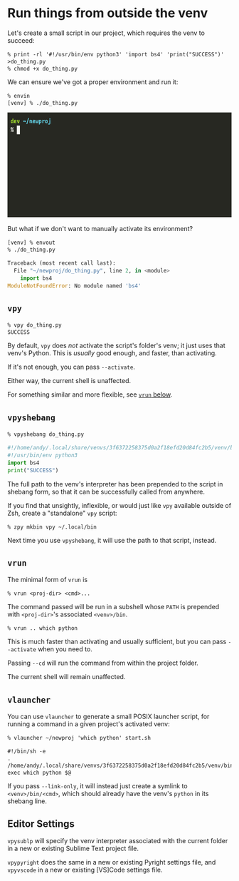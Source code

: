 # Run things from outside the venv

Let's create a small script in our project,
which requires the venv to succeed:

```console
% print -rl '#!/usr/bin/env python3' 'import bs4' 'print("SUCCESS")' >do_thing.py
% chmod +x do_thing.py
```

We can ensure we've got a proper environment and run it:

```console
% envin
[venv] % ./do_thing.py
```

![Animated demo: envin, run script](https://github.com/AndydeCleyre/zpy/blob/assets/envin_do_thing.gif?raw=true)

But what if we don't want to manually activate its environment?

```console
[venv] % envout
% ./do_thing.py
```
```python
Traceback (most recent call last):
  File "~/newproj/do_thing.py", line 2, in <module>
    import bs4
ModuleNotFoundError: No module named 'bs4'
```

## `vpy`

```console
% vpy do_thing.py
SUCCESS
```

By default, `vpy` does *not* activate the script's folder's venv;
it just uses that venv's Python.
This is *usually* good enough, and faster, than activating.

If it's not enough, you can pass `--activate`.

Either way, the current shell is unaffected.

For something similar and more flexible, see [`vrun` below](`run.md#vrun`).

## `vpyshebang`

```console
% vpyshebang do_thing.py
```
```python {title="do_thing.py"}
#!/home/andy/.local/share/venvs/3f6372258375d0a2f18efd20d84fc2b5/venv/bin/python
#!/usr/bin/env python3
import bs4
print("SUCCESS")
```

The full path to the venv's interpreter has been prepended to the script
in shebang form,
so that it can be successfully called from anywhere.

If you find that unsightly, inflexible, or would just like `vpy` available outside of Zsh,
create a "standalone" `vpy` script:

```console
% zpy mkbin vpy ~/.local/bin
```

Next time you use `vpyshebang`, it will use the path to that script, instead.

## `vrun`

The minimal form of `vrun` is

```console
% vrun <proj-dir> <cmd>...
```

The command passed will be run in a subshell
whose `PATH` is prepended with `<proj-dir>`'s associated `<venv>/bin`.

```console
% vrun .. which python
```

This is much faster than activating and usually sufficient,
but you can pass `--activate` when you need to.

Passing `--cd` will run the command from within the project folder.

The current shell will remain unaffected.

## `vlauncher`

You can use `vlauncher` to generate a small POSIX launcher script,
for running a command in a given project's activated venv:

```console
% vlauncher ~/newproj 'which python' start.sh
```
```shell {title="start.sh"}
#!/bin/sh -e
. /home/andy/.local/share/venvs/3f6372258375d0a2f18efd20d84fc2b5/venv/bin/activate
exec which python $@
```

If you pass `--link-only`, it will instead just create a symlink to `<venv>/bin/<cmd>`,
which should already have the venv's `python` in its shebang line.

## Editor Settings

`vpysublp` will specify the venv interpreter associated with the current folder
in a new or existing Sublime Text project file.

`vpypyright` does the same in a new or existing Pyright settings file,
and `vpyvscode` in a new or existing [VS]Code settings file.
